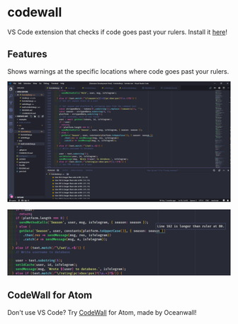 # codewall

VS Code extension that checks if code goes past your rulers. Install it [here](https://marketplace.visualstudio.com/items?itemName=abhinavk99.codewall)!

## Features

Shows warnings at the specific locations where code goes past your rulers.

![](https://raw.githubusercontent.com/abhinavk99/codewall/master/images/window.PNG)

![](https://raw.githubusercontent.com/abhinavk99/codewall/master/images/message.PNG)

## CodeWall for Atom

Don't use VS Code? Try [CodeWall](https://github.com/Oceanwall/CodeWall) for Atom, made by Oceanwall!
